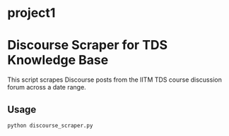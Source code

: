 # project1
# Discourse Scraper for TDS Knowledge Base

This script scrapes Discourse posts from the IITM TDS course discussion forum across a date range.

## Usage

```bash
python discourse_scraper.py

